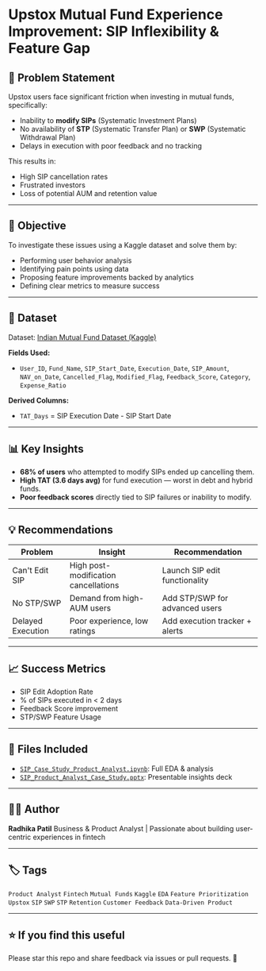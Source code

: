 
# Upstox Mutual Fund Experience Improvement: SIP Inflexibility & Feature Gap


## 📌 Problem Statement

Upstox users face significant friction when investing in mutual funds, specifically:

* Inability to **modify SIPs** (Systematic Investment Plans)
* No availability of **STP** (Systematic Transfer Plan) or **SWP** (Systematic Withdrawal Plan)
* Delays in execution with poor feedback and no tracking

This results in:

* High SIP cancellation rates
* Frustrated investors
* Loss of potential AUM and retention value

---

## 🎯 Objective

To investigate these issues using a Kaggle dataset and solve them by:

* Performing user behavior analysis
* Identifying pain points using data
* Proposing feature improvements backed by analytics
* Defining clear metrics to measure success

---

## 🧾 Dataset

Dataset: [Indian Mutual Fund Dataset (Kaggle)](https://www.kaggle.com/datasets/rajsaipainkra/indian-mutual-fund-dataset)

**Fields Used:**

* `User_ID`, `Fund_Name`, `SIP_Start_Date`, `Execution_Date`, `SIP_Amount`, `NAV_on_Date`, `Cancelled_Flag`, `Modified_Flag`, `Feedback_Score`, `Category`, `Expense_Ratio`

**Derived Columns:**

* `TAT_Days` = SIP Execution Date - SIP Start Date

---

## 📊 Key Insights

* **68% of users** who attempted to modify SIPs ended up cancelling them.
* **High TAT (3.6 days avg)** for fund execution — worst in debt and hybrid funds.
* **Poor feedback scores** directly tied to SIP failures or inability to modify.

---

## 💡 Recommendations

| Problem           | Insight                              | Recommendation                 |
| ----------------- | ------------------------------------ | ------------------------------ |
| Can't Edit SIP    | High post-modification cancellations | Launch SIP edit functionality  |
| No STP/SWP        | Demand from high-AUM users           | Add STP/SWP for advanced users |
| Delayed Execution | Poor experience, low ratings         | Add execution tracker + alerts |

---

## 📈 Success Metrics

* SIP Edit Adoption Rate
* % of SIPs executed in < 2 days
* Feedback Score improvement
* STP/SWP Feature Usage

---

## 📂 Files Included

* [`SIP_Case_Study_Product_Analyst.ipynb`](notebook/SIP_Case_Study_Product_Analyst.ipynb): Full EDA & analysis
* [`SIP_Product_Analyst_Case_Study.pptx`](presentation/SIP_Product_Analyst_Case_Study.pptx): Presentable insights deck

---

## 🧑‍💼 Author

**Radhika Patil**
Business & Product Analyst | Passionate about building user-centric experiences in fintech

---

## 🏷️ Tags

`Product Analyst` `Fintech` `Mutual Funds` `Kaggle` `EDA` `Feature Prioritization` `Upstox` `SIP` `SWP` `STP` `Retention` `Customer Feedback` `Data-Driven Product`

---

## ⭐ If you find this useful

Please star this repo and share feedback via issues or pull requests. 🙌
